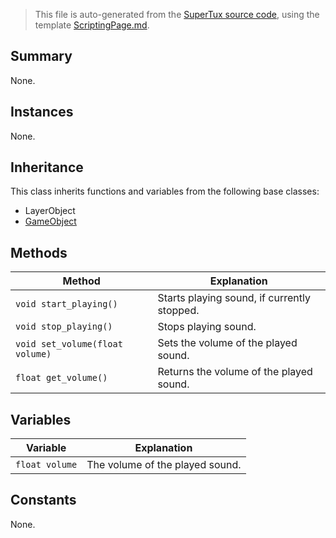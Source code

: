 > This file is auto-generated from the [SuperTux source code](https://github.com/SuperTux/supertux/tree/master/src), using the template [ScriptingPage.md](https://github.com/SuperTux/wiki/tree/master/templates/ScriptingPage.md).

Summary
-------

None.

Instances
--------

None.

Inheritance
--------

This class inherits functions and variables from the following base classes:
* LayerObject
* [GameObject](https://github.com/SuperTux/supertux/wiki/ScriptingGameObject)


Methods
-------

Method | Explanation
-------|-------
`void start_playing()` | Starts playing sound, if currently stopped. 
`void stop_playing()` | Stops playing sound. 
`void set_volume(float volume)` | Sets the volume of the played sound. 
`float get_volume()` | Returns the volume of the played sound. 


Variables
---------

Variable | Explanation
---------|---------
`float volume` | The volume of the played sound. 


Constants
---------

None.
